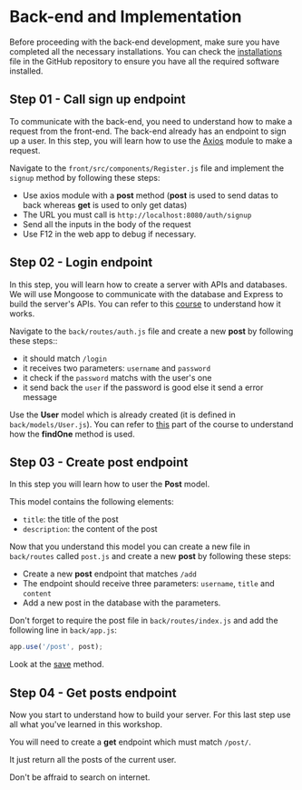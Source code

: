 # Back-end and Implementation

Before proceeding with the back-end development, make sure you have completed all the necessary installations. You can check the [installations](./installations.md) file in the GitHub repository to ensure you have all the required software installed.

## Step 01 - Call sign up endpoint

To communicate with the back-end, you need to understand how to make a request from the front-end. The back-end already has an endpoint to sign up a user. In this step, you will learn how to use the [Axios](https://www.digitalocean.com/community/tutorials/react-axios-react) module to make a request.

Navigate to the `front/src/components/Register.js` file and implement the `signup` method by following these steps:
  - Use axios module with a **post** method (**post** is used to send datas to back whereas **get** is used to only get datas)
  - The URL you must call is `http://localhost:8080/auth/signup`
  - Send all the inputs in the body of the request
  - Use F12 in the web app to debug if necessary.
 
## Step 02 - Login endpoint

In this step, you will learn how to create a server with APIs and databases. We will use Mongoose to communicate with the database and Express to build the server's APIs. You can refer to this [course](https://openclassrooms.com/fr/courses/6390246-passez-au-full-stack-avec-node-js-express-et-mongodb) to understand how it works.

Navigate to the `back/routes/auth.js` file and create a new **post** by following these steps::
  - it should match `/login`
  - it receives two parameters: `username` and `password`
  - it check if the `password` matchs with the user's one
  - it send back the `user` if the password is good else it send a error message

Use the **User** model which is already created (it is defined in `back/models/User.js`).
You can refer to [this](https://openclassrooms.com/fr/courses/6390246-passez-au-full-stack-avec-node-js-express-et-mongodb/6466533-verifiez-les-informations-didentification-dun-utilisateur#/id/r-6466510) part of the course to understand how the **findOne** method is used.

## Step 03 - Create post endpoint

In this step you will learn how to user the **Post** model.

This model contains the following elements:
  - `title`: the title of the post
  - `description`: the content of the post

Now that you understand this model you can create a new file in `back/routes` called `post.js` and create a new **post** by following these steps:
  - Create a new **post** endpoint that matches `/add`
  - The endpoint should receive three parameters: `username`, `title` and `content`
  - Add a new post in the database with the parameters.

Don't forget to require the post file in `back/routes/index.js` and add the following line in `back/app.js`:

```js
app.use('/post', post);
```

Look at the [save](https://openclassrooms.com/fr/courses/6390246-passez-au-full-stack-avec-node-js-express-et-mongodb/6466398-enregistrez-et-recuperez-des-donnees#/id/r-6466369) method.


## Step 04 - Get posts endpoint

Now you start to understand how to build your server. For this last step use all what you've learned in this workshop.

You will need to create a **get** endpoint which must match `/post/`.

It just return all the posts of the current user.

Don't be affraid to search on internet.
